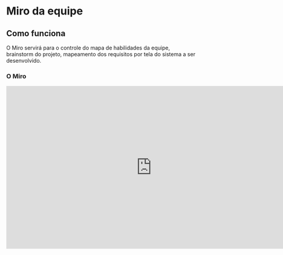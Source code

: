 # Miro da equipe

## Como funciona

O Miro servirá para o controle do mapa de habilidades da equipe, brainstorm do projeto, mapeamento dos requisitos por tela do sistema a ser desenvolvido.

### O Miro

<iframe width="768" height="432" src="https://miro.com/app/embed/uXjVKd3-q78=/?pres=1&frameId=3458764584904517871&embedId=445098869411" frameborder="0" scrolling="no" allow="fullscreen; clipboard-read; clipboard-write" allowfullscreen></iframe>
